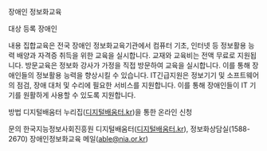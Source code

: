 장애인 정보화교육

대상
등록 장애인

내용
집합교육은 전국 장애인 정보화교육기관에서 컴퓨터 기초, 인터넷 등 정보활용 능력 배양과 자격증 취득을 위한 교육을 실시합니다. 교재와 교육비는 전액 무료로 지원됩니다.
방문교육은 정보화 강사가 가정을 직접 방문하여 교육을 실시합니다. 이를 통해 장애인들의 정보활용 능력을 향상시킬 수 있습니다.
IT긴급지원은 정보기기 및 소프트웨어의 점검, 장애 대처 및 수리에 필요한 서비스를 지원합니다. 이를 통해 장애인들이 IT 기기를 원활하게 사용할 수 있도록 지원합니다.

방법
디지털배움터 누리집([디지털배움터.kr](http://디지털배움터.kr))을 통한 온라인 신청

문의
한국지능정보사회진흥원 디지털배움터([디지털배움터.kr](http://디지털배움터.kr)), 정보화상담실(1588-2670)
장애인정보화교육 메일(able@nia.or.kr)
